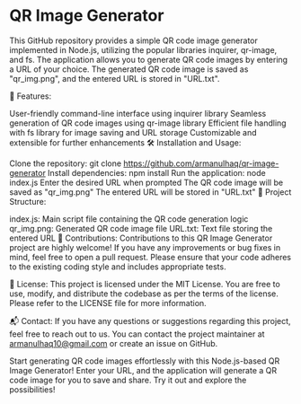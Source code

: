 # QR Image Generator
This GitHub repository provides a simple QR code image generator implemented in Node.js, utilizing the popular libraries inquirer, qr-image, and fs. The application allows you to generate QR code images by entering a URL of your choice. The generated QR code image is saved as "qr_img.png", and the entered URL is stored in "URL.txt".

🚀 Features:

User-friendly command-line interface using inquirer library
Seamless generation of QR code images using qr-image library
Efficient file handling with fs library for image saving and URL storage
Customizable and extensible for further enhancements
🛠️ Installation and Usage:

Clone the repository: git clone https://github.com/armanulhaq/qr-image-generator
Install dependencies: npm install
Run the application: node index.js
Enter the desired URL when prompted
The QR code image will be saved as "qr_img.png"
The entered URL will be stored in "URL.txt"
📁 Project Structure:

index.js: Main script file containing the QR code generation logic
qr_img.png: Generated QR code image file
URL.txt: Text file storing the entered URL
🤝 Contributions:
Contributions to this QR Image Generator project are highly welcome! If you have any improvements or bug fixes in mind, feel free to open a pull request. Please ensure that your code adheres to the existing coding style and includes appropriate tests.

📄 License:
This project is licensed under the MIT License. You are free to use, modify, and distribute the codebase as per the terms of the license. Please refer to the LICENSE file for more information.

📬 Contact:
If you have any questions or suggestions regarding this project, feel free to reach out to us. You can contact the project maintainer at armanulhaq10@gmail.com or create an issue on GitHub.

Start generating QR code images effortlessly with this Node.js-based QR Image Generator! Enter your URL, and the application will generate a QR code image for you to save and share. Try it out and explore the possibilities!
